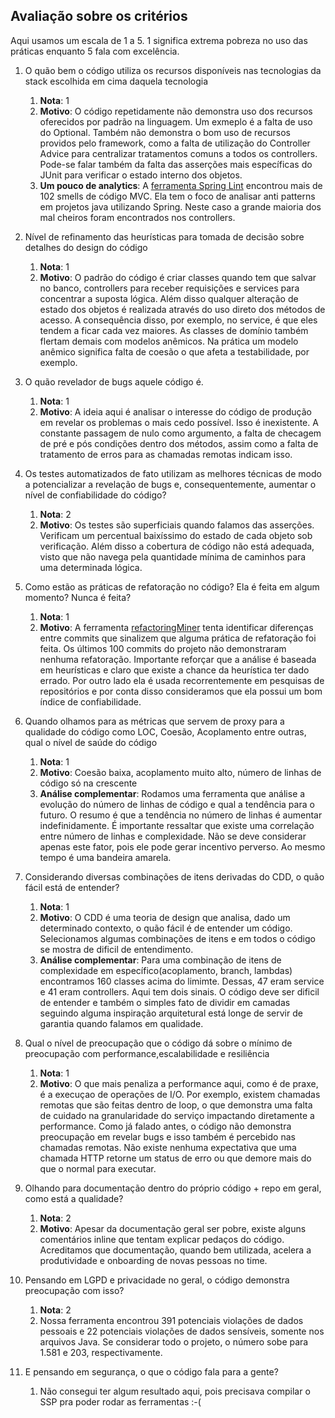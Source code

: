 ## Avaliação sobre os critérios

Aqui usamos um escala de 1 a 5. 1 significa extrema pobreza no uso das práticas enquanto 5 fala com excelência. 

1. O quão bem o código utiliza os recursos disponíveis nas tecnologias da stack escolhida em cima daquela tecnologia
    1. **Nota**: 1
    1. **Motivo**: O código repetidamente não demonstra uso dos recursos oferecidos por padrão na linguagem. Um exmeplo é a falta de uso do Optional. Também não demonstra o bom uso de recursos providos pelo framework, como a falta de utilização do Controller Advice para centralizar tratamentos comuns a todos os controllers. Pode-se falar também da falta das asserções mais específicas do JUnit para verificar o estado interno dos objetos. 
    1. **Um pouco de analytics**: A [ferramenta Spring Lint](https://github.com/mauricioaniche/springlint) encontrou mais de 102 smells de código MVC. Ela tem o foco de analisar anti patterns em projetos java utilizando Spring. Neste caso a grande maioria dos mal cheiros foram encontrados nos controllers. 
    
1. Nível de refinamento das heurísticas para tomada de decisão sobre detalhes do design do código
    1. **Nota**: 1
    1. **Motivo**: O padrão do código é criar classes quando tem que salvar no banco, controllers para receber requisições e services para concentrar a suposta lógica. Além disso qualquer alteração de estado dos objetos é realizada através do uso direto dos métodos de acesso. A consequência disso, por exemplo, no service, é que eles tendem a ficar cada vez maiores. As classes de domínio também flertam demais com modelos anêmicos. Na prática um modelo anêmico significa falta de coesão o que afeta a testabilidade, por exemplo. 
    
1. O quão revelador de bugs aquele código é.
    1. **Nota**: 1
    1. **Motivo**: A ideia aqui é analisar o interesse do código de produção em revelar os problemas o mais cedo possível. Isso é inexistente. A constante passagem de nulo como argumento, a falta de checagem de pré e pós condições dentro dos métodos, assim como a falta de tratamento de erros para as chamadas remotas indicam isso. 

5. Os testes automatizados de fato utilizam as melhores técnicas de modo a potencializar a revelação de bugs e, consequentemente, aumentar o nível de confiabilidade do código?
    1. **Nota**: 2
    1. **Motivo**: Os testes são superficiais quando falamos das asserções. Verificam um percentual baixíssimo do estado de cada objeto sob verificação. Além disso a cobertura de código não está adequada, visto que não navega pela quantidade mínima de caminhos para uma determinada lógica. 

6. Como estão as práticas de refatoração no código? Ela é feita em algum momento? Nunca é feita?
    1. **Nota**: 1
    1. **Motivo**: A ferramenta [refactoringMiner](https://github.com/tsantalis/RefactoringMiner) tenta identificar diferenças entre commits que sinalizem que alguma prática de refatoração foi feita. Os últimos 100 commits do projeto não demonstraram nenhuma refatoração. Importante reforçar que a análise é baseada em heurísticas e claro que existe a chance da heurística ter dado errado. Por outro lado ela é usada recorrentemente em pesquisas de repositórios e por conta disso consideramos que ela possui um bom índice de confiabilidade. 

8. Quando olhamos para as métricas que servem de proxy para a qualidade do código como LOC, Coesão, Acoplamento entre outras, qual o nível de saúde do código
    1. **Nota**: 1
    1. **Motivo**: Coesão baixa, acoplamento muito alto, número de linhas de código só na crescente 
    1. **Análise complementar**: Rodamos uma ferramenta que análise a evolução do número de linhas de código e qual a tendência para o futuro. O resumo é que a tendência no número de linhas é aumentar indefinidamente. É importante ressaltar que existe uma correlação entre número de linhas e complexidade. Não se deve considerar apenas este fator, pois ele pode gerar incentivo perverso. Ao mesmo tempo é uma bandeira amarela.

9. Considerando diversas combinações de itens derivadas do CDD, o quão fácil está de entender?
    1. **Nota**: 1
    1. **Motivo**: O CDD é uma teoria de design que analisa, dado um determinado contexto, o quão fácil é de entender um código. Selecionamos algumas combinações de itens e em todos o código se mostra de dificil de entendimento.
    1. **Análise complementar**: Para uma combinação de itens de complexidade em específico(acoplamento, branch, lambdas) encontramos 160 classes acima do limimte. Dessas, 47 eram service e 41 eram controllers. Aqui tem dois sinais. O código deve ser dificil de entender e também o simples fato de dividir em camadas seguindo alguma inspiração arquitetural está longe de servir de garantia quando falamos em qualidade. 

10. Qual o nível de preocupação que o código dá sobre o mínimo de preocupação com performance,escalabilidade e resiliência
    1. **Nota**: 1
    1. **Motivo**: O que mais penaliza a performance aqui, como é de praxe, é a execuçao de operações de I/O. Por exemplo, existem chamadas remotas que são feitas dentro de loop, o que demonstra uma falta de cuidado na granularidade do serviço impactando diretamente a performance. Como já falado antes, o código não demonstra preocupação em revelar bugs e isso também é percebido nas chamadas remotas. Não existe nenhuma expectativa que uma chamada HTTP retorne um status de erro ou que demore mais do que o normal para executar. 

10. Olhando para documentação dentro do próprio código + repo em geral, como está a qualidade? 
    1. **Nota**: 2
    1. **Motivo**: Apesar da documentação geral ser pobre, existe alguns comentários inline que tentam explicar pedaços do código. Acreditamos que documentação, quando bem utilizada, acelera a produtividade e onboarding de novas pessoas no time.  

11. Pensando em LGPD e privacidade no geral, o código demonstra preocupação com isso?
    1. **Nota**: 2
    1. Nossa ferramenta encontrou 391 potenciais violações de dados pessoais e 22 potenciais violações de dados sensíveis, somente nos arquivos Java. Se considerar todo o projeto, o número sobe para 1.581 e 203, respectivamente.

13. E pensando em segurança, o que o código fala para a gente?
    1. Não consegui ter algum resultado aqui, pois precisava compilar o SSP pra poder rodar as ferramentas :-(
